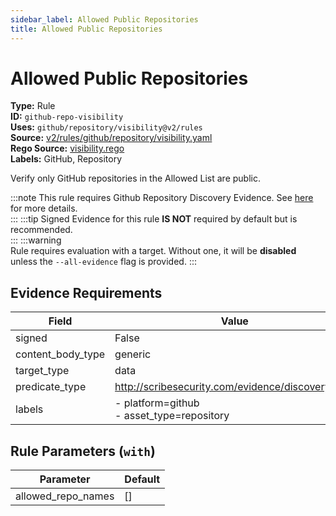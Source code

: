 ```yaml
---
sidebar_label: Allowed Public Repositories
title: Allowed Public Repositories
---  
```

# Allowed Public Repositories  
**Type:** Rule  
**ID:** `github-repo-visibility`  
**Uses:** `github/repository/visibility@v2/rules`  
**Source:** [v2/rules/github/repository/visibility.yaml](https://github.com/scribe-public/sample-policies/blob/main/v2/rules/github/repository/visibility.yaml)  
**Rego Source:** [visibility.rego](https://github.com/scribe-public/sample-policies/blob/main/v2/rules/github/repository/visibility.rego)  
**Labels:** GitHub, Repository  

Verify only GitHub repositories in the Allowed List are public.

:::note 
This rule requires Github Repository Discovery Evidence. See [here](https://deploy-preview-299--scribe-security.netlify.app/docs/platforms/discover#github-discovery) for more details.  
::: 
:::tip 
Signed Evidence for this rule **IS NOT** required by default but is recommended.  
::: 
:::warning  
Rule requires evaluation with a target. Without one, it will be **disabled** unless the `--all-evidence` flag is provided.
::: 

## Evidence Requirements  
| Field | Value |
|-------|-------|
| signed | False |
| content_body_type | generic |
| target_type | data |
| predicate_type | http://scribesecurity.com/evidence/discovery/v0.1 |
| labels | - platform=github<br/>- asset_type=repository |

## Rule Parameters (`with`)  
| Parameter | Default |
|-----------|---------|
| allowed_repo_names | [] |

